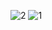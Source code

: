 ![2](https://github.com/hemanth5666/Bgremover/assets/95521874/21c0cb2b-355e-4736-a6c5-abfbd2637726)
![1](https://github.com/hemanth5666/Bgremover/assets/95521874/2ae80976-bb6d-486a-869c-a0e15663a767)
